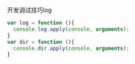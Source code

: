 开发调试技巧log

```javascript
var log = function (){
  console.log.apply(console, arguments);
}
var dir = function (){
  console.dir.apply(console, arguments);
}
```

